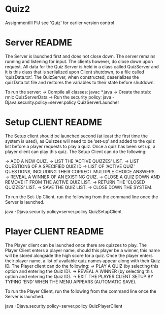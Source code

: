 Quiz2
=====

AssignmentIII PiJ see 'Quiz' for earlier version control

Server README
=============

The Server is launched first and does not close down. The server remains running and listening for input. The clients however, do close down upon request.
All data for the Quiz Server is held in a class called QuizServer and it is this class that is serlialized upon Client shutdown, to a file called ‘quizData.txt’. The QuizServer, when constructed, deserializes the quizData.txt file and restores the variables to their state before shutdown.

To run the server:
→ Compile all classes: javac *.java
→ Create the stub: rmic QuizServerData
→ Run the security policy: 
java -Djava.security.policy=server.policy QuizServerLauncher


Setup CLIENT README
===================

The Setup client should be launched second (at least the first time the system is used), as Quizzes will need to be ‘set-up’ and added to the quiz list before a player requests to play a quiz. Once a quiz has been set up, a player client can play this quiz. The Setup Client can do the following:

→ ADD A NEW QUIZ.
→ LIST THE 'ACTIVE QUIZZES' LIST.
→ LIST QUESTIONS OF A SPECIFIED QUIZ ID
→ LIST OF 'ACTIVE QUIZ' QUESTIONS, INCLUDING THEIR CORRECT MULTIPLE CHOICE ANSWERS.
→ REVEAL A WINNER OF AN EXISTING QUIZ. 
→ CLOSE A QUIZ DOWN AND REMOVE IT FROM THE ACTIVE QUIZ LIST.
→ RETURN THE 'CLOSED QUIZZES' LIST.
→ SAVE THE QUIZ LIST.
→ CLOSE DOWN THE SYSTEM.

To run the Set-Up Client, run the following from the command line once the Server is launched.

java -Djava.security.policy=server.policy QuizSetupClient


Player CLIENT README
====================

The Player client can be launched once there are quizzes to play. The Player Client enters a player name, should this player be a winner, this name will be stored alongside the high score for a quiz. Once the player enters their player name, a list of available quiz names appear along with their Quiz ID.
The Player client can do the following: 
→ PLAY A QUIZ (by selecting this option and entering the Quiz ID).
→ REVEAL A WINNER (by selecting this option and entering the Quiz ID).
→ EXIT THE PLAYER CLIENT SETUP BY TYPING ‘END’ WHEN THE MENU APPEARS (AUTOMATIC SAVE).

To run the Player Client, run the following from the command line once the Server is launched.

java -Djava.security.policy=server.policy QuizPlayerClient 

